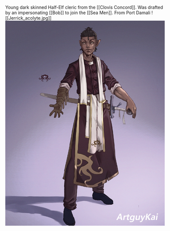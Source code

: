 Young dark skinned Half-Elf cleric from the [[Clovis Concord]]. Was drafted by an impersonating [[Bob]] to join the [[Sea Men]]. From Port Damali
![[Jerrick_acolyte.jpg]]
<img src="/assets/Jerrick_acolyte.jpg"/>
